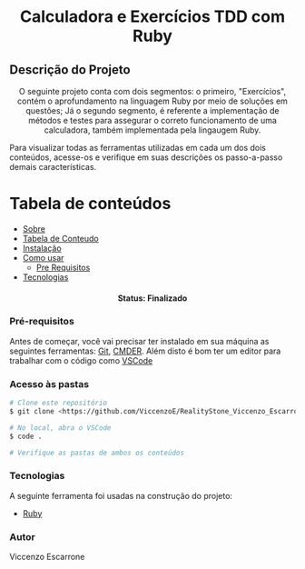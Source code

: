 <h1 align="center">Calculadora e Exercícios TDD com Ruby</h1>


## Descrição do Projeto
<p align="center">O seguinte projeto conta com dois segmentos: o primeiro, "Exercícios", contém o aprofundamento na linguagem Ruby por meio de soluções em questões; Já o segundo segmento, é referente a implementação de métodos e testes para assegurar o correto funcionamento de uma calculadora, também implementada pela lingaugem Ruby. 


Para visualizar todas as ferramentas utilizadas em cada um dos dois conteúdos, acesse-os e verifique em suas descrições os passo-a-passo demais características.</p>


Tabela de conteúdos
=================
<!--ts-->
   * [Sobre](#Sobre)
   * [Tabela de Conteudo](#tabela-de-conteudo)
   * [Instalação](#instalacao)
   * [Como usar](#como-usar)
      * [Pre Requisitos](#pre-requisitos)
   * [Tecnologias](#tecnologias)
<!--te-->


<h4 align="center"> 
	Status: Finalizado
</h4>


### Pré-requisitos

Antes de começar, você vai precisar ter instalado em sua máquina as seguintes ferramentas:
[Git](https://git-scm.com), [CMDER](https://github.com/cmderdev/cmder). 
Além disto é bom ter um editor para trabalhar com o código como [VSCode](https://code.visualstudio.com/)



### Acesso às pastas 

```bash
# Clone este repositório
$ git clone <https://github.com/ViccenzoE/RealityStone_Viccenzo_Escarrone_Compass.git>

# No local, abra o VSCode
$ code .

# Verifique as pastas de ambos os conteúdos

```


### Tecnologias

A seguinte ferramenta foi usadas na construção do projeto:

- [Ruby](http://rubyinstaller.org/downloads/)



### Autor

Viccenzo Escarrone